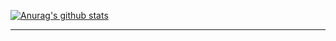 
[![Anurag's github stats](https://github-readme-stats.vercel.app/api?username=Parantric)](https://github.com/anuraghazra/github-readme-stats)

------

